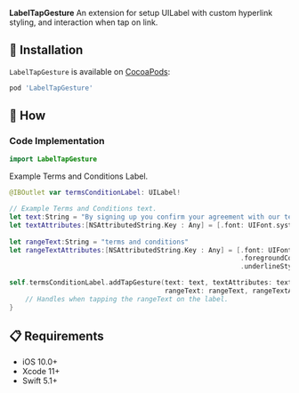 **LabelTapGesture** An extension for setup UILabel with custom hyperlink styling, and interaction when tap on link.

## 📲 Installation

`LabelTapGesture` is available on [CocoaPods](https://cocoapods.org/pods/LabelTapGesture):

```ruby
pod 'LabelTapGesture'
```

## 📝 How
### Code Implementation
```swift
import LabelTapGesture
```
Example Terms and Conditions Label.
```swift
@IBOutlet var termsConditionLabel: UILabel!

// Example Terms and Conditions text.
let text:String = "By signing up you confirm your agreement with our terms and conditions. We’ll never share your information"
let textAttributes:[NSAttributedString.Key : Any] = [.font: UIFont.systemFont(ofSize: 16)]
        
let rangeText:String = "terms and conditions"
let rangeTextAttributes:[NSAttributedString.Key : Any] = [.font: UIFont.systemFont(ofSize: 16),
                                                          .foregroundColor: UIColor.blue,
                                                          .underlineStyle: NSUnderlineStyle.single]

self.termsConditionLabel.addTapGesture(text: text, textAttributes: textAttributes,
                                       rangeText: rangeText, rangeTextAttributes: rangeTextAttributes) {
    // Handles when tapping the rangeText on the label.
}
```

## 📋 Requirements

* iOS 10.0+
* Xcode 11+
* Swift 5.1+
